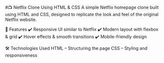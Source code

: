 #📺 Netflix Clone Using HTML & CSS
A simple Netflix homepage clone built using HTML and CSS, designed to replicate the look and feel of the original Netflix website.

📌 Features
✔️ Responsive UI similar to Netflix
✔️ Modern layout with flexbox & grid
✔️ Hover effects & smooth transitions
✔️ Mobile-friendly design

🛠️ Technologies Used
HTML – Structuring the page
CSS – Styling and responsiveness
